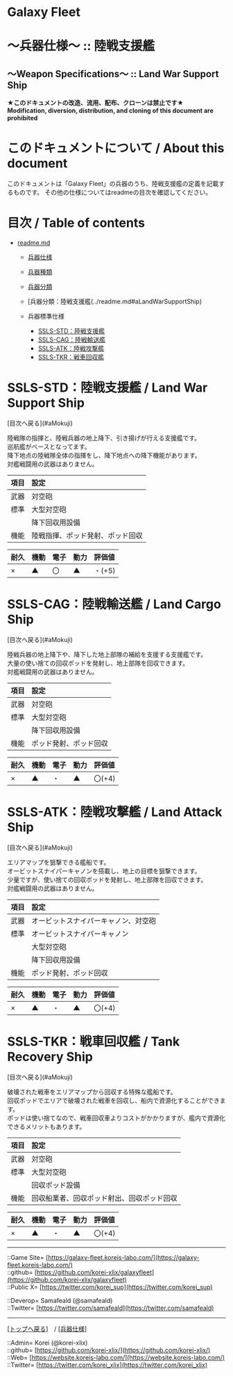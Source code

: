 # Galaxy Fleet
  
<h1>～兵器仕様～ :: 陸戦支援艦</h1>  
<h2>～Weapon Specifications～ :: Land War Support Ship</h2>  
  

**★このドキュメントの改造、流用、配布、クローンは禁止です★**  
    **Modification, diversion, distribution, and cloning of this document are prohibited**  
  

<h1 id="aHowto">このドキュメントについて / About this document</h1>  
このドキュメントは「Galaxy Fleet」の兵器のうち、陸戦支援艦の定義を記載するものです。  
その他の仕様についてはreadmeの目次を確認してください。  
  





<h1 id="aMokuji">目次 / Table of contents</h1>  

* [readme.md](/readme.md)
  * [兵器仕様](../readme.md)
  * [兵器種類](../../strategypart/readme.md#aUnitKind)
  * [兵器分類](../readme.md#aUnitClass)

  * [兵器分類：陸戦支援艦(../readme.md#aLandWarSupportShip)

  * 兵器標準仕様
    * [SSLS-STD：陸戦支援艦](#aLandWarSupportShip)
    * [SSLS-CAG：陸戦輸送艦](#aLandCargoShip)
    * [SSLS-ATK：陸戦攻撃艦](#aLandAttackShip)
    * [SSLS-TKR：戦車回収艦](#aTankRecoveryShip)
  





<h1 id="aLandWarSupportShip">SSLS-STD：陸戦支援艦 / Land War Support Ship</h1>  
  [目次へ戻る](#aMokuji)  
  

陸戦隊の指揮と、陸戦兵器の地上降下、引き揚げが行える支援艦です。  
巡航艦がベースとなってます。  
降下地点の陸戦隊全体の指揮をし、降下地点への降下機能があります。  
対艦戦闘用の武器はありません。  

|項目  |設定  |
|:--|:--|
|武器  |対空砲  |
|標準  |大型対空砲  |
|      |降下回収用設備  |
|機能  |陸戦指揮、ポッド発射、ポッド回収  |

|耐久  |機動  |電子  |動力  |評価値    |
|:--|:--|:--|:--|:--|
| ×   | ▲   | 〇   | ▲   | ・(+5)   |
  





<h1 id="aLandCargoShip">SSLS-CAG：陸戦輸送艦 / Land Cargo Ship</h1>  
  [目次へ戻る](#aMokuji)  
  

陸戦兵器の地上降下や、降下した地上部隊の補給を支援する支援艦です。  
大量の使い捨ての回収ポッドを発射し、地上部隊を回収できます。  
対艦戦闘用の武器はありません。  

|項目  |設定  |
|:--|:--|
|武器  |対空砲  |
|標準  |大型対空砲  |
|      |降下回収用設備  |
|機能  |ポッド発射、ポッド回収  |

|耐久  |機動  |電子  |動力  |評価値    |
|:--|:--|:--|:--|:--|
| ×   | ▲   | ・   | ▲   | 〇(+4)   |
  





<h1 id="aLandAttackShip">SSLS-ATK：陸戦攻撃艦 / Land Attack Ship</h1>  
  [目次へ戻る](#aMokuji)  
  

エリアマップを狙撃できる艦船です。  
オービットスナイパーキャノンを搭載し、地上の目標を狙撃できます。  
少量ですが、使い捨ての回収ポッドを発射し、地上部隊を回収できます。  
対艦戦闘用の武器はありません。  

|項目  |設定  |
|:--|:--|
|武器  |オービットスナイパーキャノン、対空砲  |
|標準  |オービットスナイパーキャノン  |
|      |大型対空砲  |
|      |降下回収用設備  |
|機能  |ポッド発射、ポッド回収  |

|耐久  |機動  |電子  |動力  |評価値    |
|:--|:--|:--|:--|:--|
| ×   | ▲   | ・   | ▲   | 〇(+4)   |
  





<h1 id="aTankRecoveryShip">SSLS-TKR：戦車回収艦 / Tank Recovery Ship</h1>  
  [目次へ戻る](#aMokuji)  
  

破壊された戦車をエリアマップから回収する特殊な艦船です。  
回収ポッドでエリアで破壊された戦車を回収し、船内で資源化することができます。  
ポッドは使い捨てなので、戦車回収車よりコストがかかりますが、艦内で資源化できるメリットもあります。  

|項目  |設定  |
|:--|:--|
|武器  |対空砲  |
|標準  |大型対空砲  |
|      |回収ポッド設備  |
|機能  |回収船業者、回収ポッド射出、回収ポッド回収  |

|耐久  |機動  |電子  |動力  |評価値    |
|:--|:--|:--|:--|:--|
| ×   | ▲   | ・   | ▲   | 〇(+4)   |
  





***
::Game Site= [https://galaxy-fleet.koreis-labo.com/](https://galaxy-fleet.koreis-labo.com/)  
::github= [https://github.com/korei-xlix/galaxyfleet](https://github.com/korei-xlix/galaxyfleet)  
::Public X= [https://twitter.com/korei_sup](https://twitter.com/korei_sup)  
  
::Deverop= Samafeald (@samafeald)  
::Twitter= [https://twitter.com/samafeald](https://twitter.com/samafeald)  
  

***
[[トップへ戻る]](/readme.md)　/
[[兵器仕様]](/galaxyfleet_doc/unit/readme.md)  
  
::Admin= Korei (@korei-xlix)  
::github= [https://github.com/korei-xlix/](https://github.com/korei-xlix/)  
::Web= [https://website.koreis-labo.com/](https://website.koreis-labo.com/)  
::Twitter= [https://twitter.com/korei_xlix](https://twitter.com/korei_xlix)  
